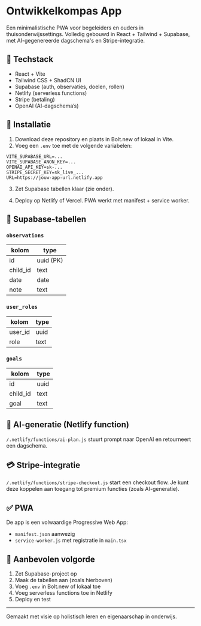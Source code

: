 
# Ontwikkelkompas App

Een minimalistische PWA voor begeleiders en ouders in thuisonderwijssettings. Volledig gebouwd in React + Tailwind + Supabase, met AI-gegenereerde dagschema's en Stripe-integratie.

## 🔧 Techstack

- React + Vite
- Tailwind CSS + ShadCN UI
- Supabase (auth, observaties, doelen, rollen)
- Netlify (serverless functions)
- Stripe (betaling)
- OpenAI (AI-dagschema’s)

## 🚀 Installatie

1. Download deze repository en plaats in Bolt.new of lokaal in Vite.
2. Voeg een `.env` toe met de volgende variabelen:

```env
VITE_SUPABASE_URL=...
VITE_SUPABASE_ANON_KEY=...
OPENAI_API_KEY=sk-...
STRIPE_SECRET_KEY=sk_live_...
URL=https://jouw-app-url.netlify.app
```

3. Zet Supabase tabellen klaar (zie onder).

4. Deploy op Netlify of Vercel. PWA werkt met manifest + service worker.

## 🧱 Supabase-tabellen

### `observations`

| kolom     | type     |
|-----------|----------|
| id        | uuid (PK)|
| child_id  | text     |
| date      | date     |
| note      | text     |

### `user_roles`

| kolom     | type     |
|-----------|----------|
| user_id   | uuid     |
| role      | text     | ('ouder' / 'begeleider')

### `goals`

| kolom     | type     |
|-----------|----------|
| id        | uuid     |
| child_id  | text     |
| goal      | text     |

## 🤖 AI-generatie (Netlify function)

`/.netlify/functions/ai-plan.js` stuurt prompt naar OpenAI en retourneert een dagschema.

## 💳 Stripe-integratie

`/.netlify/functions/stripe-checkout.js` start een checkout flow. Je kunt deze koppelen aan toegang tot premium functies (zoals AI-generatie).

## ✅ PWA

De app is een volwaardige Progressive Web App:
- `manifest.json` aanwezig
- `service-worker.js` met registratie in `main.tsx`

## 📌 Aanbevolen volgorde

1. Zet Supabase-project op
2. Maak de tabellen aan (zoals hierboven)
3. Voeg `.env` in Bolt.new of lokaal toe
4. Voeg serverless functions toe in Netlify
5. Deploy en test

---

Gemaakt met visie op holistisch leren en eigenaarschap in onderwijs.

